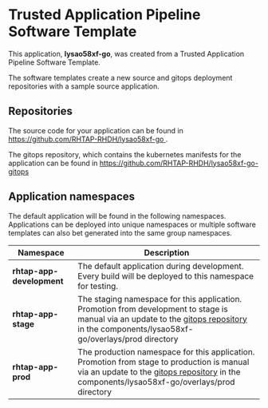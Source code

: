 # Trusted Application Pipeline Software Template

This application, **lysao58xf-go**, was created from a Trusted Application Pipeline Software Template.

The software templates create a new source and gitops deployment repositories with a sample source application. 

## Repositories

The source code for your application can be found in [https://github.com/RHTAP-RHDH/lysao58xf-go ](https://github.com/RHTAP-RHDH/lysao58xf-go ).
 
The gitops repository, which contains the kubernetes manifests for the application can be found in 
[https://github.com/RHTAP-RHDH/lysao58xf-go-gitops ](https://github.com/RHTAP-RHDH/lysao58xf-go-gitops ) 

## Application namespaces 

The default application will be found in the following namespaces. Applications can be deployed into unique namespaces or multiple software templates can also bet generated into the same group namespaces.  

|  Namespace   |  Description   |  
| -------- | -------- |   
| **rhtap-app-development** | The default application during development. Every build will be deployed to this namespace for testing. | 
| **rhtap-app-stage** | The staging namespace for this application. Promotion from development to stage is manual via an update to the [gitops repository](https://github.com/RHTAP-RHDH/lysao58xf-go-gitops ) in the components/lysao58xf-go/overlays/prod directory |  
| **rhtap-app-prod** | The production namespace for this application. Promotion from stage to production is manual via an update to the [gitops repository](https://github.com/RHTAP-RHDH/lysao58xf-go-gitops ) in the components/lysao58xf-go/overlays/prod directory | 